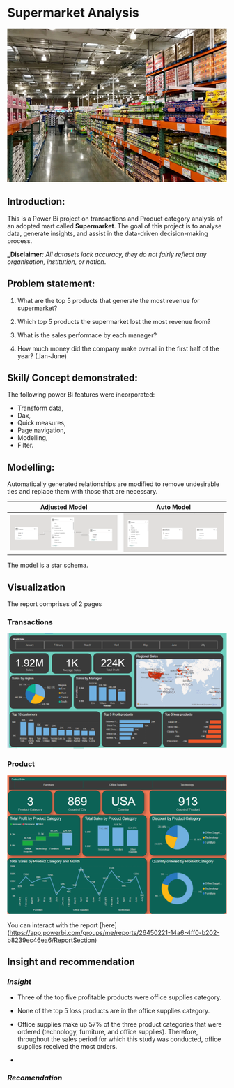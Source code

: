 # Supermarket Analysis

![](Intro.jpg)

## Introduction:

This is a Power Bi project on transactions and Product category analysis of an adopted mart called **Supermarket**.
The goal of this project is to analyse data, generate insights, and assist in the data-driven decision-making process.

**_Disclaimer**_: All datasets lack accuracy, they do not fairly reflect any organisation, institution, or nation_.

## Problem statement:

1. What are the top 5 products that generate the most revenue for supermarket?

2. Which top 5 products the supermarket lost the most revenue from?

3. What is the sales performace by each manager?

4. How much money did the company make overall in the first half of the year? (Jan-June)

## Skill/ Concept demonstrated:

The following power Bi features were incorporated:
- Transform data, 
- Dax, 
- Quick measures, 
- Page navigation, 
- Modelling, 
- Filter.

## Modelling:

Automatically generated relationships are modified to remove undesirable ties and replace them with those that are necessary.

Adjusted Model           | Auto Model
:-----------------------:|:-----------------------: 
![](adjusted.png)  |   ![](auto.png)


The model is a star schema.

## Visualization

The report comprises of 2 pages

### Transactions

![](transaction.PNG)

### Product

![](prod.png)

You can interact with the report [here] (https://app.powerbi.com/groups/me/reports/26450221-14a6-4ff0-b202-b8239ec46ea6/ReportSection)

## Insight and recommendation

### _Insight_

- Three of the top five profitable products were office supplies category.

- None of the top 5 loss products are in the office supplies category.

- Office supplies make up 57% of the three product categories that were ordered (technology, furniture, and office supplies).
Therefore, throughout the sales period for which this study was conducted, office supplies received the most orders.

- 

### _Recomendation_









